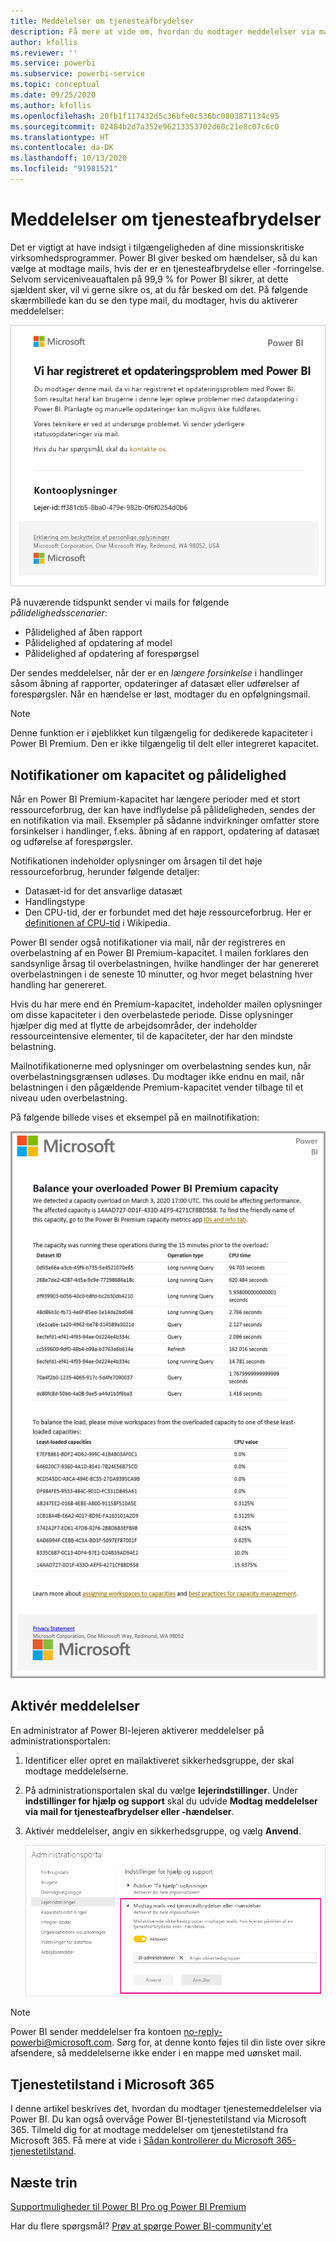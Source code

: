 ```yaml
---
title: Meddelelser om tjenesteafbrydelser
description: Få mere at vide om, hvordan du modtager meddelelser via mail, når Power BI-tjenesten bliver forstyrret eller afbrudt.
author: kfollis
ms.reviewer: ''
ms.service: powerbi
ms.subservice: powerbi-service
ms.topic: conceptual
ms.date: 09/25/2020
ms.author: kfollis
ms.openlocfilehash: 20fb1f117432d5c36bfe0c536bc0803871134c95
ms.sourcegitcommit: 02484b2d7a352e96213353702d60c21e8c07c6c0
ms.translationtype: HT
ms.contentlocale: da-DK
ms.lasthandoff: 10/13/2020
ms.locfileid: "91981521"
---
```

# <a name="service-interruption-notifications"></a>Meddelelser om tjenesteafbrydelser

Det er vigtigt at have indsigt i tilgængeligheden af dine missionskritiske virksomhedsprogrammer. Power BI giver besked om hændelser, så du kan vælge at modtage mails, hvis der er en tjenesteafbrydelse eller -forringelse. Selvom serviceniveauaftalen på 99,9 % for Power BI sikrer, at dette sjældent sker, vil vi gerne sikre os, at du får besked om det. På følgende skærmbillede kan du se den type mail, du modtager, hvis du aktiverer meddelelser:

![Meddelelse via mail om opdatering](media/service-interruption-notifications/refresh-notification-email.png)

På nuværende tidspunkt sender vi mails for følgende _pålidelighedsscenarier_:

- Pålidelighed af åben rapport
- Pålidelighed af opdatering af model
- Pålidelighed af opdatering af forespørgsel

Der sendes meddelelser, når der er en _længere forsinkelse_ i handlinger såsom åbning af rapporter, opdateringer af datasæt eller udførelser af forespørgsler. Når en hændelse er løst, modtager du en opfølgningsmail.

> [!NOTE]
> Denne funktion er i øjeblikket kun tilgængelig for dedikerede kapaciteter i Power BI Premium. Den er ikke tilgængelig til delt eller integreret kapacitet.

## <a name="capacity-and-reliability-notifications"></a>Notifikationer om kapacitet og pålidelighed

Når en Power BI Premium-kapacitet har længere perioder med et stort ressourceforbrug, der kan have indflydelse på pålideligheden, sendes der en notifikation via mail. Eksempler på sådanne indvirkninger omfatter store forsinkelser i handlinger, f.eks. åbning af en rapport, opdatering af datasæt og udførelse af forespørgsler. 

Notifikationen indeholder oplysninger om årsagen til det høje ressourceforbrug, herunder følgende detaljer:

* Datasæt-id for det ansvarlige datasæt
* Handlingstype
* Den CPU-tid, der er forbundet med det høje ressourceforbrug. Her er [definitionen af CPU-tid](https://wikipedia.org/wiki/CPU_time) i Wikipedia.

Power BI sender også notifikationer via mail, når der registreres en overbelastning af en Power BI Premium-kapacitet. I mailen forklares den sandsynlige årsag til overbelastningen, hvilke handlinger der har genereret overbelastningen i de seneste 10 minutter, og hvor meget belastning hver handling har genereret.

Hvis du har mere end én Premium-kapacitet, indeholder mailen oplysninger om disse kapaciteter i den overbelastede periode. Disse oplysninger hjælper dig med at flytte de arbejdsområder, der indeholder ressourceintensive elementer, til de kapaciteter, der har den mindste belastning.

Mailnotifikationerne med oplysninger om overbelastning sendes kun, når overbelastningsgrænsen udløses. Du modtager ikke endnu en mail, når belastningen i den pågældende Premium-kapacitet vender tilbage til et niveau uden overbelastning.

På følgende billede vises et eksempel på en mailnotifikation:

![mail med notifikation om overbelastning af kapacitet](media/service-interruption-notifications/refresh-notification-email-2.png)


## <a name="enable-notifications"></a>Aktivér meddelelser

En administrator af Power BI-lejeren aktiverer meddelelser på administrationsportalen:

1. Identificer eller opret en mailaktiveret sikkerhedsgruppe, der skal modtage meddelelserne.

1. På administrationsportalen skal du vælge **lejerindstillinger**. Under **indstillinger for hjælp og support** skal du udvide **Modtag meddelelser via mail for tjenesteafbrydelser eller -hændelser**.

1. Aktivér meddelelser, angiv en sikkerhedsgruppe, og vælg **Anvend**.

    ![Aktivér tjenestemeddelelser](media/service-interruption-notifications/enable-notifications.png)

> [!NOTE]
> Power BI sender meddelelser fra kontoen no-reply-powerbi@microsoft.com. Sørg for, at denne konto føjes til din liste over sikre afsendere, så meddelelserne ikke ender i en mappe med uønsket mail.

## <a name="service-health-in-microsoft-365"></a>Tjenestetilstand i Microsoft 365

I denne artikel beskrives det, hvordan du modtager tjenestemeddelelser via Power BI. Du kan også overvåge Power BI-tjenestetilstand via Microsoft 365. Tilmeld dig for at modtage meddelelser om tjenestetilstand fra Microsoft 365. Få mere at vide i [Sådan kontrollerer du Microsoft 365-tjenestetilstand](/microsoft-365/enterprise/view-service-health).

## <a name="next-steps"></a>Næste trin

[Supportmuligheder til Power BI Pro og Power BI Premium](service-support-options.md)

Har du flere spørgsmål? [Prøv at spørge Power BI-community'et](https://community.powerbi.com/)